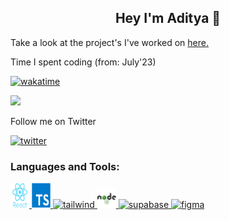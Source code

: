 <h2 align="center"> Hey I'm Aditya 👋</h2>

Take a look at the project's I've worked on [here.](https://adityab-portfolio.vercel.app/)

Time I spent coding (from: July'23)

[![wakatime](https://wakatime.com/badge/user/2fce38a7-66ce-4d77-bd83-488bc3694e99.svg)](https://wakatime.com/@2fce38a7-66ce-4d77-bd83-488bc3694e99)

<a href="https://wakatime.com"><img src="https://wakatime.com/share/@2fce38a7-66ce-4d77-bd83-488bc3694e99/13672dbb-a039-40df-95de-caed9a2d4a81.png" /></a>

Follow me on Twitter 

[![twitter](https://img.shields.io/twitter/follow/aaditya_ai?style=plastic&logo=twitter&labelColor=595959&color=595959)](https://twitter.com/aaditya_ai)


<h3 align="left">Languages and Tools:</h3>
<p align="left"> 
<a href="https://reactjs.org/" target="_blank"> 
<img src="https://raw.githubusercontent.com/devicons/devicon/master/icons/react/react-original-wordmark.svg" alt="react" width="30" height="40"/> 
</a> 

<a href="https://www.typescriptlang.org/" target="_blank"> 
<img src="https://raw.githubusercontent.com/devicons/devicon/master/icons/typescript/typescript-original.svg" alt="typescript" width="30" height="40"/> 
</a> 
<a href="https://tailwindcss.com/" target="_blank"> 
<img src="https://www.vectorlogo.zone/logos/tailwindcss/tailwindcss-icon.svg" alt="tailwind" width="30" height="40"/> 
</a> 
<a href="https://nodejs.org" target="_blank"> <img src="https://raw.githubusercontent.com/devicons/devicon/master/icons/nodejs/nodejs-original-wordmark.svg" alt="nodejs" width="30" height="30"/> </a>
<a href="https://www.supabase.com/" target="_blank"> 
<img src="https://www.vectorlogo.zone/logos/supabase/supabase-icon.svg" alt="supabase" width="30" height="40"/> 
</a> 
<a href="https://www.figma.com/" target="_blank"> 
<img src="https://www.vectorlogo.zone/logos/figma/figma-icon.svg" alt="figma" width="30" height="40"/> 
</a> 
</p>
